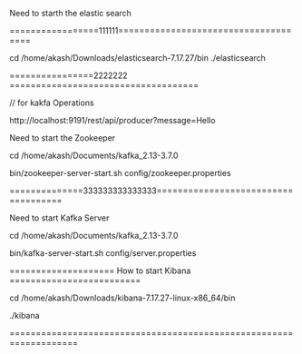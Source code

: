 Need to starth the elastic search

=================111111=====================================

cd /home/akash/Downloads/elasticsearch-7.17.27/bin
./elasticsearch

================2222222 ====================================

// for kakfa Operations 

http://localhost:9191/rest/api/producer?message=Hello


Need to start the Zookeeper 

cd /home/akash/Documents/kafka_2.13-3.7.0

bin/zookeeper-server-start.sh config/zookeeper.properties

==============333333333333333====================================

Need to start Kafka Server 

cd /home/akash/Documents/kafka_2.13-3.7.0

bin/kafka-server-start.sh config/server.properties


==================== How to start Kibana =========================

cd /home/akash/Downloads/kibana-7.17.27-linux-x86_64/bin

./kibana

===================================================================




 